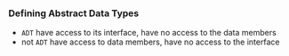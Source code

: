 ### Defining Abstract Data Types ###
* ```ADT``` have access to its interface,  have no access to the data members
* not ```ADT``` have access to data members,  have no access to the interface
